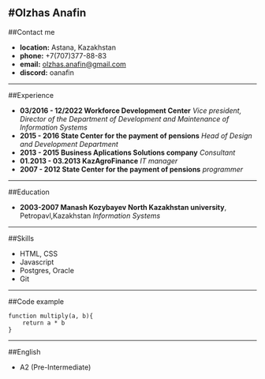 #Olzhas Anafin  
---
##Contact me
* **location:** Astana, Kazakhstan
* **phone:** +7(707)377-88-83
* **email:** olzhas.anafin@gmail.com
* **discord:** oanafin

---
##Experience

* **03/2016 - 12/2022 Workforce Development Center** 
*Vice president, Director of the Department of Development and Maintenance of Information Systems*  
* **2015 - 2016 State Сenter for the payment of pensions** 
*Head of Design and Development Department*
* **2013 - 2015 Business Aplications Solutions company**
*Consultant*
* **01.2013 - 03.2013 KazAgroFinance** 
*IT manager*
* **2007 - 2012 State Сenter for the payment of pensions** 
*programmer*

---
##Education
* **2003-2007 Manash Kozybayev North Kazakhstan university**, Petropavl,Kazakhstan
*Information Systems*

---
##Skills
* HTML, CSS
* Javascript
* Postgres, Oracle
* Git

---
##Code example

    function multiply(a, b){
        return a * b
    }

---
##English
* A2 (Pre-Intermediate)
 
